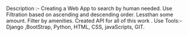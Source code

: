 Description :-
Creating a Web App to search by human needed. 
Use Filtration based on ascending and descending order. 
Lessthan some amount. 
Filter by amenities. 
Created API for  all of this work .
Use Tools:- Django ,BootStrap, Python, HTML, CSS, javaScripts, GIT. 
